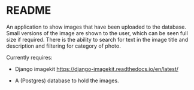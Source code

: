 # README #

An application to show images that have been uploaded to the database. Small versions of the image are shown to the user, which can be seen full size if required. There is the ability to search for text in the image title and description and filtering for category of photo.

Currently requires:

- Django imagekit 
    https://django-imagekit.readthedocs.io/en/latest/

- A (Postgres) database to hold the images. 
